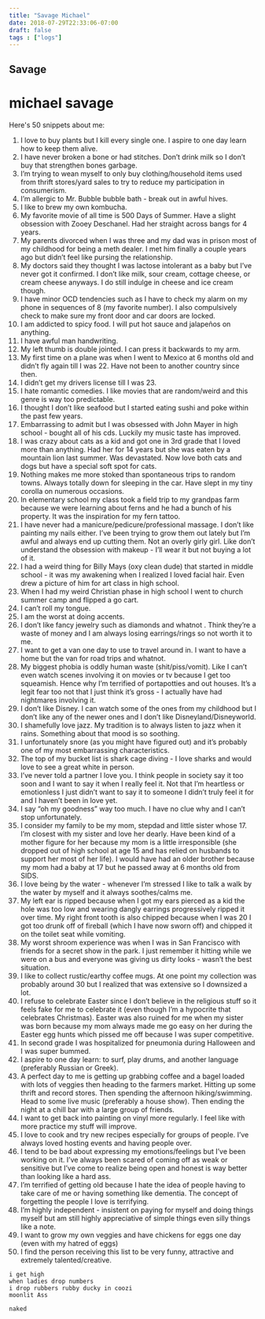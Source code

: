 ```yaml
---
title: "Savage Michael"
date: 2018-07-29T22:33:06-07:00
draft: false
tags : ["logs"]
---
```


## Savage
# michael savage

Here's 50 snippets about me:

1. I love to buy plants but I kill every single one. I aspire to one day learn how to keep them alive.
2. I have never broken a bone or had stitches. Don’t drink milk so I don’t buy that strengthen bones garbage.
3. I’m trying to wean myself to only buy clothing/household items used from thrift stores/yard sales to try to reduce my participation in consumerism.
4. I’m allergic to Mr. Bubble bubble bath - break out in awful hives.
5. I like to brew my own kombucha.
6. My favorite movie of all time is 500 Days of Summer. Have a slight obsession with Zooey Deschanel. Had her straight across bangs for 4 years.
7. My parents divorced when I was three and my dad was in prison most of my childhood for being a meth dealer. I met him finally a couple years ago but didn’t feel like pursing the relationship.
8. My doctors said they thought I was lactose intolerant as a baby but I’ve never got it confirmed. I don’t like milk, sour cream, cottage cheese, or cream cheese anyways. I do still indulge in cheese and ice cream though.
9. I have minor OCD tendencies such as I have to check my alarm on my phone in sequences of 8 (my favorite number). I also compulsively check to make sure my front door and car doors are locked.
10. I am addicted to spicy food. I will put hot sauce and jalapeños on anything.
11. I have awful man handwriting.
12. My left thumb is double jointed. I can press it backwards to my arm.
13. My first time on a plane was when I went to Mexico at 6 months old and didn’t fly again till I was 22. Have not been to another country since then.
14. I didn’t get my drivers license till I was 23.
15. I hate romantic comedies. I like movies that are random/weird and this genre is way too predictable.
16. I thought I don’t like seafood but I started eating sushi and poke within the past few years.
17. Embarrassing to admit but I was obsessed with John Mayer in high school - bought all of his cds. Luckily my music taste has improved.
18. I was crazy about cats as a kid and got one in 3rd grade that I loved more than anything. Had her for 14 years but she was eaten by a mountain lion last summer. Was devastated. Now love both cats and dogs but have a special soft spot for cats.
19. Nothing makes me more stoked than spontaneous trips to random towns. Always totally down for sleeping in the car. Have slept in my tiny corolla on numerous occasions.
20. In elementary school my class took a field trip to my grandpas farm because we were learning about ferns and he had a bunch of his property. It was the inspiration for my fern tattoo.
21. I have never had a manicure/pedicure/professional massage. I don’t like painting my nails either. I’ve been trying to grow them out lately but I’m awful and always end up cutting them. Not an overly girly girl. Like don’t understand the obsession with makeup - I’ll wear it but not buying a lot of it.
22. I had a weird thing for Billy Mays (oxy clean dude) that started in middle school - it was my awakening when I realized I loved facial hair. Even drew a picture of him for art class in high school.
23. When I had my weird Christian phase in high school I went to church summer camp and flipped a go cart.
24. I can’t roll my tongue.
25. I am the worst at doing accents.
26. I don’t like fancy jewelry such as diamonds and whatnot . Think they’re a waste of money and I am always losing earrings/rings so not worth it to me.
27. I want to get a van one day to use to travel around in. I want to have a home but the van for road trips and whatnot.
28. My biggest phobia is oddly human waste (shit/piss/vomit). Like I can’t even watch scenes involving it on movies or tv because I get too squeamish. Hence why I’m terrified of portapotties and out houses. It’s a legit fear too not that I just think it’s gross - I actually have had nightmares involving it.
29. I don’t like Disney. I can watch some of the ones from my childhood but I don’t like any of the newer ones and I don’t like Disneyland/Disneyworld.
30. I shamefully love jazz. My tradition is to always listen to jazz when it rains. Something about that mood is so soothing.
31. I unfortunately snore (as you might have figured out) and it’s probably one of my most embarrassing characteristics.
32. The top of my bucket list is shark cage diving - I love sharks and would love to see a great white in person.
33. I’ve never told a partner I love you. I think people in society say it too soon and I want to say it when I really feel it. Not that I’m heartless or emotionless I just didn’t want to say it to someone I didn’t truly feel it for and I haven’t been in love yet.
34. I say “oh my goodness” way too much. I have no clue why and I can’t stop unfortunately.
35. I consider my family to be my mom, stepdad and little sister whose 17. I’m closest with my sister and love her dearly. Have been kind of a mother figure for her because my mom is a little irresponsible (she dropped out of high school at age 15 and has relied on husbands to support her most of her life). I would have had an older brother because my mom had a baby at 17 but he passed away at 6 months old from SIDS.
36. I love being by the water - whenever I’m stressed I like to talk a walk by the water by myself and it always soothes/calms me.
37. My left ear is ripped because when I got my ears pierced as a kid the hole was too low and wearing dangly earrings progressively ripped it over time. My right front tooth is also chipped because when I was 20 I got too drunk off of fireball (which I have now sworn off) and chipped it on the toilet seat while vomiting.
38. My worst shroom experience was when I was in San Francisco with friends for a secret show in the park. I just remember it hitting while we were on a bus and everyone was giving us dirty looks - wasn’t the best situation.
39. I like to collect rustic/earthy coffee mugs. At one point my collection was probably around 30 but I realized that was extensive so I downsized a lot.
40. I refuse to celebrate Easter since I don’t believe in the religious stuff so it feels fake for me to celebrate it (even though I’m a hypocrite that celebrates Christmas). Easter was also ruined for me when my sister was born because my mom always made me go easy on her during the Easter egg hunts which pissed me off because I was super competitive.
41. In second grade I was hospitalized for pneumonia during Halloween and I was super bummed.
42. I aspire to one day learn: to surf, play drums, and another language (preferably Russian or Greek).
43. A perfect day to me is getting up grabbing coffee and a bagel loaded with lots of veggies then heading to the farmers market. Hitting up some thrift and record stores. Then spending the afternoon hiking/swimming. Head to some live music (preferably a house show). Then ending the night at a chill bar with a large group of friends.
44. I want to get back into painting on vinyl more regularly. I feel like with more practice my stuff will improve.
45. I love to cook and try new recipes especially for groups of people. I’ve always loved hosting events and having people over.
46. I tend to be bad about expressing my emotions/feelings but I’ve been working on it. I’ve always been scared of coming off as weak or sensitive but I’ve come to realize being open and honest is way better than looking like a hard ass.
47. I’m terrified of getting old because I hate the idea of people having to take care of me or having something like dementia. The concept of forgetting the people I love is terrifying.
48. I’m highly independent - insistent on paying for myself and doing things myself but am still highly appreciative of simple things even silly things like a note.
49. I want to grow my own veggies and have chickens for eggs one day (even with my hatred of eggs)
50. I find the person receiving this list to be very funny, attractive and extremely talented/creative.



```
i get high
when ladies drop numbers
i drop rubbers rubby ducky in coozi
moonlit Ass

naked
```
